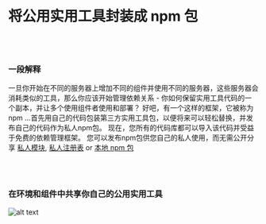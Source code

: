 # 将公用实用工具封装成 npm 包

<br/><br/>


### 一段解释
一旦你开始在不同的服务器上增加不同的组件并使用不同的服务器，这些服务器会消耗类似的工具，那么你应该开始管理依赖关系 - 你如何保留实用工具代码的一个副本，并让多个使用组件者使用和部署？ 好吧，有一个这样的框架，它被称为npm ...首先用自己的代码包装第三方实用工具包，以便将来可以轻松替换，并发布自己的代码作为私人npm包。 现在，您所有的代码库都可以导入该代码并受益于免费的依赖管理框架。 您可以发布npm包供您自己的私人使用，而无需公开分享 [私人模块](https://docs.npmjs.com/private-modules/intro), [私人注册表](https://npme.npmjs.com/docs/tutorials/npm-enterprise-with-nexus.html) or [本地 npm 包](https://medium.com/@arnaudrinquin/build-modular-application-with-npm-local-modules-dfc5ff047bcc)


<br/><br/>


 ### 在环境和组件中共享你自己的公用实用工具
![alt text](https://github.com/i0natan/nodebestpractices/blob/master/assets/images/Privatenpm.png "构建解决方案的组件")
